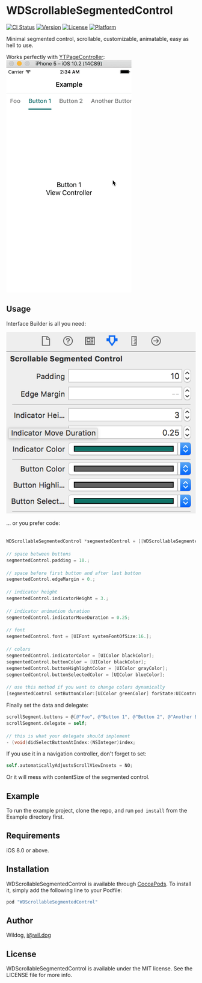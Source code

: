 # WDScrollableSegmentedControl

[![CI Status](http://img.shields.io/travis/Wildog/WDScrollableSegmentedControl.svg?style=flat)](https://travis-ci.org/Wildog/WDScrollableSegmentedControl)
[![Version](https://img.shields.io/cocoapods/v/WDScrollableSegmentedControl.svg?style=flat)](http://cocoapods.org/pods/WDScrollableSegmentedControl)
[![License](https://img.shields.io/cocoapods/l/WDScrollableSegmentedControl.svg?style=flat)](http://cocoapods.org/pods/WDScrollableSegmentedControl)
[![Platform](https://img.shields.io/cocoapods/p/WDScrollableSegmentedControl.svg?style=flat)](http://cocoapods.org/pods/WDScrollableSegmentedControl)

Minimal segmented control, scrollable, customizable, animatable, easy as hell to use.

Works perfectly with [YTPageController](https://github.com/yeatse/YTPageController):
![Screenshot](screenshot.gif)

## Usage

Interface Builder is all you need:

![IB](ibinspectable.png)

... or you prefer code:

```Objective-C

WDScrollableSegmentedControl *segmentedControl = [[WDScrollableSegmentedControl alloc] initWithFrame:frame];

// space between buttons
segmentedControl.padding = 10.;

// space before first button and after last button
segmentedControl.edgeMargin = 0.;

// indicator height
segmentedControl.indicatorHeight = 3.;

// indicator animation duration
segmentedControl.indicatorMoveDuration = 0.25;

// font
segmentedControl.font = [UIFont systemFontOfSize:16.];

// colors
segmentedControl.indicatorColor = [UIColor blackColor];
segmentedControl.buttonColor = [UIColor blackColor];
segmentedControl.buttonHighlightColor = [UIColor grayColor];
segmentedControl.buttonSelectedColor = [UIColor blueColor];

// use this method if you want to change colors dynamically
[segmentedControl setButtonColor:[UIColor greenColor] forState:UIControlStateNormal];

```

Finally set the data and delegate:

```Objective-C
scrollSegment.buttons = @[@"Foo", @"Button 1", @"Button 2", @"Another Button", @"Bar", @"Button Again", @"Finally"];
scrollSegment.delegate = self;

// this is what your delegate should implement
- (void)didSelectButtonAtIndex:(NSInteger)index;
```

If you use it in a navigation controller, don't forget to set:

```Objective-C
self.automaticallyAdjustsScrollViewInsets = NO;
```

Or it will mess with contentSize of the segmented control.

## Example

To run the example project, clone the repo, and run `pod install` from the Example directory first.

## Requirements

iOS 8.0 or above.

## Installation

WDScrollableSegmentedControl is available through [CocoaPods](http://cocoapods.org). To install
it, simply add the following line to your Podfile:

```ruby
pod "WDScrollableSegmentedControl"
```

## Author

Wildog, i@wil.dog

## License

WDScrollableSegmentedControl is available under the MIT license. See the LICENSE file for more info.
